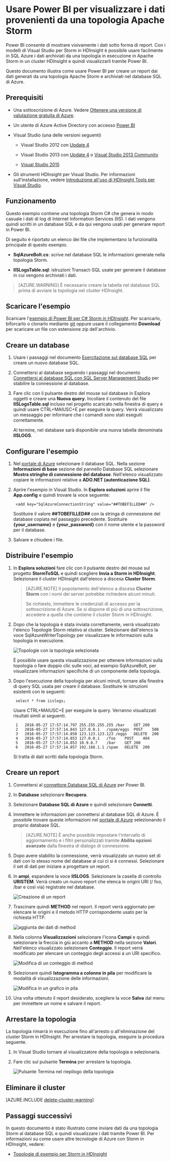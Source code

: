 <properties
 pageTitle="Usare Apache Storm con Power BI | Microsoft Azure"
 description="Creare un report di Power BI con i dati da una topologia C# in esecuzione in un cluster Apache Storm in HDInsight."
 services="hdinsight"
 documentationCenter=""
 authors="Blackmist"
 manager="paulettm"
 editor="cgronlun"
	tags="azure-portal"/>

<tags
 ms.service="hdinsight"
 ms.devlang="dotnet"
 ms.topic="article"
 ms.tgt_pltfrm="na"
 ms.workload="big-data"
 ms.date="05/27/2016"
 ms.author="larryfr"/>

# Usare Power BI per visualizzare i dati provenienti da una topologia Apache Storm

Power BI consente di mostrare visivamente i dati sotto forma di report. Con i modelli di Visual Studio per Storm in HDInsight è possibile usare facilmente in SQL Azure i dati archiviati da una topologia in esecuzione in Apache Storm in un cluster HDInsight e quindi visualizzarli tramite Power BI.

Questo documento illustra come usare Power BI per creare un report dai dati generati da una topologia Apache Storm e archiviati nel database SQL di Azure.

## Prerequisiti

- Una sottoscrizione di Azure. Vedere [Ottenere una versione di valutazione gratuita di Azure](https://azure.microsoft.com/documentation/videos/get-azure-free-trial-for-testing-hadoop-in-hdinsight/).

* Un utente di Azure Active Directory con accesso [Power BI](https://powerbi.com)

* Visual Studio (una delle versioni seguenti)

    * Visual Studio 2012 con [Update 4](http://www.microsoft.com/download/details.aspx?id=39305)

    * Visual Studio 2013 con [Update 4](http://www.microsoft.com/download/details.aspx?id=44921) o [Visual Studio 2013 Community](http://go.microsoft.com/fwlink/?linkid=517284&clcid=0x409)

    * [Visual Studio 2015](https://www.visualstudio.com/downloads/download-visual-studio-vs.aspx)

* Gli strumenti HDInsight per Visual Studio. Per informazioni sull'installazione, vedere [Introduzione all'uso di HDInsight Tools per Visual Studio](../HDInsight/hdinsight-hadoop-visual-studio-tools-get-started.md).

## Funzionamento

Questo esempio contiene una topologia Storm C# che genera in modo casuale i dati di log di Internet Information Services (IIS). I dati vengono quindi scritti in un database SQL e da qui vengono usati per generare report in Power BI.

Di seguito è riportato un elenco dei file che implementano la funzionalità principale di questo esempio.

* **SqlAzureBolt.cs**: scrive nel database SQL le informazioni generate nella topologia Storm.

* **IISLogsTable.sql**: istruzioni Transact-SQL usate per generare il database in cui vengono archiviati i dati.

> [AZURE.WARNING] È necessario creare la tabella nel database SQL prima di avviare la topologia nel cluster HDInsight.

## Scaricare l'esempio

Scaricare l'[esempio di Power BI per C# Storm in HDInsight](https://github.com/Azure-Samples/hdinsight-dotnet-storm-powerbi). Per scaricarlo, biforcarlo o clonarlo mediante [git](http://git-scm.com/) oppure usare il collegamento **Download** per scaricare un file con estensione zip dell'archivio.

## Creare un database

1. Usare i passaggi nel documento [Esercitazione sul database SQL](../sql-database/sql-database-get-started.md) per creare un nuovo database SQL.

2. Connettersi al database seguendo i passaggi nel documento [Connettersi al database SQL con SQL Server Management Studio](../sql-database/sql-database-connect-query.md) per stabilire la connessione al database.

4. Fare clic con il pulsante destro del mouse sul database in Esplora oggetti e creare una __Nuova query__. Incollare il contenuto del file __IISLogsTable.sql__ incluso nel progetto scaricato nella finestra di query e quindi usare CTRL+MAIUSC+E per eseguire la query. Verrà visualizzato un messaggio per informare che i comandi sono stati eseguiti correttamente.

    Al termine, nel database sarà disponibile una nuova tabella denominata __IISLOGS__.

## Configurare l'esempio

1. Nel [portale di Azure](https://portal.azure.com) selezionare il database SQL. Nella sezione __Informazioni di base__ sezione del pannello Database SQL selezionare __Mostra stringhe di connessione del database__. Nell'elenco visualizzato copiare le informazioni relative a __ADO.NET (autenticazione SQL)__.

1. Aprire l'esempio in Visual Studio. In **Esplora soluzioni** aprire il file **App.config** e quindi trovare la voce seguente:

        <add key="SqlAzureConnectionString" value="##TOBEFILLED##" />
    
    Sostituire il valore __##TOBEFILLED##__ con la stringa di connessione del database copiata nel passaggio precedente. Sostituire __{your\_username}__ e __{your\_password}__ con il nome utente e la password per il database.

2. Salvare e chiudere i file.

## Distribuire l'esempio

1. In **Esplora soluzioni** fare clic con il pulsante destro del mouse sul progetto **StormToSQL** e quindi scegliere **Invia a Storm in HDInsight**. Selezionare il cluster HDInsight dall'elenco a discesa **Cluster Storm**.

    > [AZURE.NOTE] Il popolamento dell'elenco a discesa **Cluster Storm** con i nomi dei server potrebbe richiedere alcuni minuti.
    >
    > Se richiesto, immettere le credenziali di accesso per la sottoscrizione di Azure. Se si dispone di più di una sottoscrizione, accedere a quella che contiene il cluster Storm in HDInsight.

2. Dopo che la topologia è stata inviata correttamente, verrà visualizzato l'elenco Topologie Storm relativo al cluster. Selezionare dall'elenco la voce SqlAzureWriterTopology per visualizzare le informazioni sulla topologia in esecuzione.

    ![Topologie con la topologia selezionata](./media/hdinsight-storm-power-bi-topology/topologyview.png)

    È possibile usare questa visualizzazione per ottenere informazioni sulla topologia o fare doppio clic sulle voci, ad esempio SqlAzureBolt, per visualizzare informazioni specifiche di un componente della topologia.

3. Dopo l'esecuzione della topologia per alcuni minuti, tornare alla finestra di query SQL usata per creare il database. Sostituire le istruzioni esistenti con le seguenti:

        select * from iislogs;
    
    Usare CTRL+MAIUSC+E per eseguire la query. Verranno visualizzati risultati simili ai seguenti.
    
        1	2016-05-27 17:57:14.797	255.255.255.255	/bar	GET	200
        2	2016-05-27 17:57:14.843	127.0.0.1	/spam/eggs	POST	500
        3	2016-05-27 17:57:14.850	123.123.123.123	/eggs	DELETE	200
        4	2016-05-27 17:57:14.853	127.0.0.1	/foo	POST	404
        5	2016-05-27 17:57:14.853	10.9.8.7	/bar	GET	200
        6	2016-05-27 17:57:14.857	192.168.1.1	/spam	DELETE	200

    Si tratta di dati scritti dalla topologia Storm.

## Creare un report

1. Connettersi al [connettore Database SQL di Azure](https://app.powerbi.com/getdata/bigdata/azure-sql-database-with-live-connect) per Power BI.

2. In __Database__ selezionare __Recupera__.

3. Selezionare __Database SQL di Azure__ e quindi selezionare __Connetti__.

4. Immettere le informazioni per connettersi al database SQL di Azure. È possibile trovare queste informazioni nel [portale di Azure](https://portal.azure.com) selezionando il proprio database SQL.

    > [AZURE.NOTE] È anche possibile impostare l'intervallo di aggiornamento e i filtri personalizzati tramite __Abilita opzioni avanzate__ dalla finestra di dialogo di connessione.

5. Dopo avere stabilito la connessione, verrà visualizzato un nuovo set di dati con lo stesso nome del database al cui ci si è connessi. Selezionare il set di dati per iniziare a progettare un report.

3. In __ampi__, espandere la voce __IISLOGS__. Selezionare la casella di controllo __URISTEM__. Verrà creato un nuovo report che elenca le origini URI (/ foo, /bar e così via) registrate nel database.

    ![Creazione di un report](./media/hdinsight-storm-power-bi-topology/createreport.png)

5. Trascinare quindi __METHOD__ nel report. Il report verrà aggiornato per elencare le origini e il metodo HTTP corrispondente usato per la richiesta HTTP.

    ![aggiunta dei dati di method](./media/hdinsight-storm-power-bi-topology/uristemandmethod.png)

4. Nella colonna __Visualizzazioni__ selezionare l'icona __Campi__ e quindi selezionare la freccia in giù accanto a __METHOD__ nella sezione __Valori__. Nell'elenco visualizzato selezionare __Conteggio__. Il report verrà modificato per elencare un conteggio degli accessi a un URI specifico.

    ![Modifica di un conteggio di method](./media/hdinsight-storm-power-bi-topology/count.png)

6. Selezionare quindi __Istogramma a colonne in pila__ per modificare la modalità di visualizzazione delle informazioni.

    ![Modifica in un grafico in pila](./media/hdinsight-storm-power-bi-topology/stackedcolumn.png)

7. Una volta ottenuto il report desiderato, scegliere la voce __Salva__ dal menu per immettere un nome e salvare il report.

## Arrestare la topologia

La topologia rimarrà in esecuzione fino all'arresto o all'eliminazione del cluster Storm in HDInsight. Per arrestare la topologia, eseguire la procedura seguente.

1. In Visual Studio tornare al visualizzatore della topologia e selezionarla.

2. Fare clic sul pulsante **Termina** per arrestare la topologia.

    ![Pulsante Termina nel riepilogo della topologia](./media/hdinsight-storm-power-bi-topology/killtopology.png)

## Eliminare il cluster

[AZURE.INCLUDE [delete-cluster-warning](../../includes/hdinsight-delete-cluster-warning.md)]

## Passaggi successivi

In questo documento è stato illustrato come inviare dati da una topologia Storm al database SQL e quindi visualizzare i dati tramite Power BI. Per informazioni su come usare altre tecnologie di Azure con Storm in HDInsight, vedere:

* [Topologie di esempio per Storm in HDInsight](hdinsight-storm-example-topology.md)

<!---HONumber=AcomDC_0601_2016-->